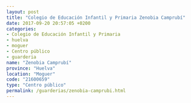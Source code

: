 ```yaml
---
layout: post
title: "Colegio de Educación Infantil y Primaria Zenobia Camprubí"
date: 2017-09-20 20:57:05 +0200
categories:
- Colegio de Educación Infantil y Primaria
- huelva
- moguer
- Centro público
- guarderia
name: "Zenobia Camprubí"
province: "Huelva"
location: "Moguer"
code: "21600659"
type: "Centro público"
permalink: /guarderias/zenobia-camprubi.html
---
```

